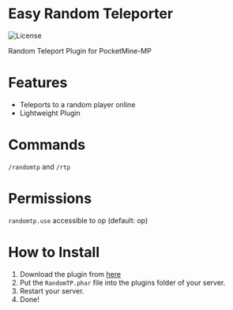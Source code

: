 # Easy Random Teleporter
![License](https://img.shields.io/github/license/CraftCamp1/RandomTP)

Random Teleport Plugin for PocketMine-MP

# Features
- Teleports to a random player online
- Lightweight Plugin

# Commands
```/randomtp``` and ```/rtp```

# Permissions
```randomtp.use``` accessible to op (default: op)

# How to Install
1. Download the plugin from [here](https://github.com/CraftCamp1/RandomTP/releases/tag/v1.0.0)
2. Put the ```RandomTP.phar``` file into the plugins folder of your server.
3. Restart your server.
4. Done!
